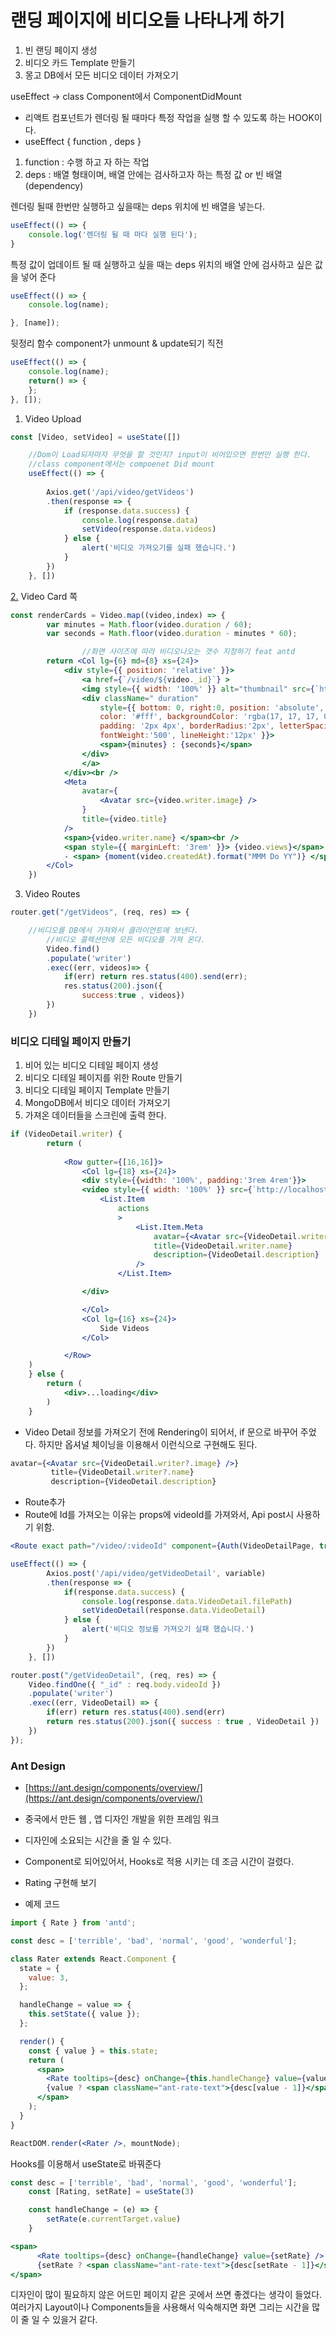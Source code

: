# 랜딩 페이지에 비디오들 나타나게 하기

1. 빈 랜딩 페이지 생성
2. 비디오 카드 Template 만들기
3. 몽고 DB에서 모든 비디오 데이터 가져오기

useEffect → class Component에서 ComponentDidMount

- 리액트 컴포넌트가 렌더링 될 때마다 특정 작업을 실행 할 수 있도록 하는 HOOK이다.
- useEffect { function , deps }
1. function : 수행 하고 자 하는 작업
2. deps : 배열 형태이며, 배열 안에는 검사하고자 하는 특정 값 or 빈 배열 (dependency)

렌더링 될때 한번만 실행하고 싶을때는 deps 위치에 빈 배열을 넣는다.

```jsx
useEffect(() => {
	console.log('렌더링 될 때 마다 실행 된다');
}
```

특정 값이 업데이트 될 때 실행하고 싶을 때는 deps 위치의 배열 안에 검사하고 싶은 값을 넣어 준다

```jsx
useEffect(() => {
	console.log(name);

}, [name]);
```

뒷정리 함수 component가 unmount & update되기 직전

```jsx
useEffect(() => {
	console.log(name);
	return() => {
	};
}, []);
```

1. Video Upload

```jsx
const [Video, setVideo] = useState([])

    //Dom이 Load되자마자 무엇을 할 것인지? input이 비어있으면 한번만 실행 한다.
    //class component에서는 compoenet Did mount
    useEffect(() => {
        
        Axios.get('/api/video/getVideos')
        .then(response => {
            if (response.data.success) {
                console.log(response.data)
                setVideo(response.data.videos)
            } else {
                alert('비디오 가져오기를 실패 했습니다.')
            }
        })
    }, [])
```

[2.](http://2.Video) Video Card 쪽

```jsx
const renderCards = Video.map((video,index) => {
        var minutes = Math.floor(video.duration / 60);
        var seconds = Math.floor(video.duration - minutes * 60);

				//화면 사이즈에 따라 비디오나오는 갯수 지정하기 feat antd
        return <Col lg={6} md={8} xs={24}>
            <div style={{ position: 'relative' }}>
                <a href={`/video/${video._id}`} >
                <img style={{ width: '100%' }} alt="thumbnail" src={`http://localhost:5000/${video.thumbnail}`} />
                <div className=" duration"
                    style={{ bottom: 0, right:0, position: 'absolute', margin: '4px', 
                    color: '#fff', backgroundColor: 'rgba(17, 17, 17, 0.8)', opacity: 0.8, 
                    padding: '2px 4px', borderRadius:'2px', letterSpacing:'0.5px', fontSize:'12px',
                    fontWeight:'500', lineHeight:'12px' }}>
                    <span>{minutes} : {seconds}</span>
                </div>
                </a>
            </div><br />
            <Meta
                avatar={
                    <Avatar src={video.writer.image} />
                }
                title={video.title}
            />
            <span>{video.writer.name} </span><br />
            <span style={{ marginLeft: '3rem' }}> {video.views}</span>
            - <span> {moment(video.createdAt).format("MMM Do YY")} </span>
        </Col>
    })
```

3. Video Routes

```jsx
router.get("/getVideos", (req, res) => {

    //비디오를 DB에서 가져와서 클라이언트에 보낸다.
        //비디오 콜렉션안에 모든 비디오를 가져 온다.
        Video.find()
        .populate('writer')
        .exec((err, videos)=> {
            if(err) return res.status(400).send(err);
            res.status(200).json({ 
                success:true , videos})
        })
    })
```

### 비디오 디테일 페이지 만들기

1. 비어 있는 비디오 디테일 페이지 생성
2. 비디오 디테일 페이지를 위한 Route 만들기
3. 비디오 디테일 페이지 Template 만들기
4. MongoDB에서 비디오 데이터 가져오기
5. 가져온 데이터들을 스크린에 출력 한다.

```jsx
if (VideoDetail.writer) {
        return (
        
            <Row gutter={[16,16]}>
                <Col lg={18} xs={24}>
                <div style={{width: '100%', padding:'3rem 4rem'}}>
                <video style={{ width: '100%' }} src={`http://localhost:5000/${VideoDetail.filePath}`} controls></video>
                    <List.Item 
                        actions
                        >
                            <List.Item.Meta
                                avatar={<Avatar src={VideoDetail.writer.image} />}
                                title={VideoDetail.writer.name}
                                description={VideoDetail.description}
                            />
                        </List.Item>

                </div>

                </Col>
                <Col lg={16} xs={24}>
                    Side Videos
                </Col>

            </Row>
    )
    } else {
        return (
            <div>...loading</div>
        )
    }
```

- Video Detail 정보를 가져오기 전에 Rendering이 되어서, if 문으로 바꾸어 주었다. 하지만 옵셔널 체이닝을 이용해서 이런식으로 구현해도 된다.

```jsx
avatar={<Avatar src={VideoDetail.writer?.image} />}
         title={VideoDetail.writer?.name}
         description={VideoDetail.description}
```

- Route추가
- Route에 Id를 가져오는 이유는 props에 videoId를 가져와서, Api post시 사용하기 위함.

```jsx
<Route exact path="/video/:videoId" component={Auth(VideoDetailPage, true)} />
```

```jsx
useEffect(() => {
        Axios.post('/api/video/getVideoDetail', variable)
        .then(response => {
            if(response.data.success) {
                console.log(response.data.VideoDetail.filePath)
                setVideoDetail(response.data.VideoDetail)
            } else {
                alert('비디오 정보를 가져오기 실패 했습니다.')
            }
        })
    }, [])
```

```jsx
router.post("/getVideoDetail", (req, res) => {
    Video.findOne({ "_id" : req.body.videoId })
    .populate('writer')
    .exec((err, VideoDetail) => {
        if(err) return res.status(400).send(err)
        return res.status(200).json({ success : true , VideoDetail })
    })
});
```

### Ant Design

- [https://ant.design/components/overview/](https://ant.design/components/overview/)
- 중국에서 만든 웹 , 앱 디자인 개발을 위한 프레임 워크
- 디자인에 소요되는 시간을 줄 일 수 있다.
- Component로 되어있어서, Hooks로 적용 시키는 데 조금 시간이 걸렸다.
- Rating 구현해 보기

- 예제 코드

```jsx
import { Rate } from 'antd';

const desc = ['terrible', 'bad', 'normal', 'good', 'wonderful'];

class Rater extends React.Component {
  state = {
    value: 3,
  };

  handleChange = value => {
    this.setState({ value });
  };

  render() {
    const { value } = this.state;
    return (
      <span>
        <Rate tooltips={desc} onChange={this.handleChange} value={value} />
        {value ? <span className="ant-rate-text">{desc[value - 1]}</span> : ''}
      </span>
    );
  }
}

ReactDOM.render(<Rater />, mountNode);
```

Hooks를 이용해서 useState로 바꿔준다

```jsx
const desc = ['terrible', 'bad', 'normal', 'good', 'wonderful'];
    const [Rating, setRate] = useState(3)

    const handleChange = (e) => {
        setRate(e.currentTarget.value)
    }
```

```jsx
<span>
      <Rate tooltips={desc} onChange={handleChange} value={setRate} />
      {setRate ? <span className="ant-rate-text">{desc[setRate - 1]}</span> : ''}
</span>
```

디자인이 많이 필요하지 않은 어드민 페이지 같은 곳에서 쓰면 좋겠다는 생각이 들었다. 여러가지 Layout이나 Components들을 사용해서 익숙해지면 화면 그리는 시간을 많이 줄 일 수 있을거 같다.
